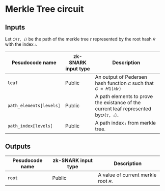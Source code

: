 # Merkle Tree circuit

## Inputs

Let `𝑂(𝜏, 𝜄)` be the path of the merkle tree `𝜏` represented by the root hash `𝑅` with the index `𝜄`.

| Pesudocode name         | zk-SNARK input type | Description                              |
| ----                    | ----                | ----                                     |
| `leaf`                  | Public              | An output of Pedersen hash function `𝐶` such that `𝐶 = 𝘏1(𝑘∥𝑟)`|
| `path_elements[levels]` | Public              | A path elements to prove the existance of the current leaf represented by`𝑂(𝜏, 𝜄)`.|
| `path_index[levels]`    | Public              | A path index `𝜄` from merkle tree. |

## Outputs

| Pesudocode name | zk-SNARK input type | Description |
| ----            | ----                | ----        |
| `root`          | Public              | A value of current merkle root `𝑅`.|
